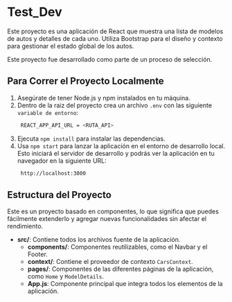 # Test_Dev

Este proyecto es una aplicación de React que muestra una lista de modelos de autos y detalles de cada uno. Utiliza Bootstrap para el diseño y contexto para gestionar el estado global de los autos.

Este proyecto fue desarrollado como parte de un proceso de selección.


## Para Correr el Proyecto Localmente

1. Asegúrate de tener Node.js y npm instalados en tu máquina.
3. Dentro de la raiz del proyecto crea un archivo `.env` con las siguiente `variable de entorno`:
   ```bash
    REACT_APP_API_URL = <RUTA_API>
    ```
4. Ejecuta `npm install` para instalar las dependencias.
5. Usa `npm start` para lanzar la aplicación en el entorno de desarrollo local. Esto iniciará el servidor de desarrollo y podrás ver la aplicación en tu navegador en la siguiente URL:
   ```bash
    http://localhost:3000
   ```

## Estructura del Proyecto
Este es un proyecto basado en componentes, lo que significa que puedes fácilmente extenderlo y agregar nuevas funcionalidades sin afectar el rendimiento.
- **src/**: Contiene todos los archivos fuente de la aplicación.
  - **components/**: Componentes reutilizables, como el Navbar y el Footer.
  - **context/**: Contiene el proveedor de contexto `CarsContext`.
  - **pages/**: Componentes de las diferentes páginas de la aplicación, como `Home` y `ModelDetails`.
  - **App.js**: Componente principal que integra todos los elementos de la aplicación.
